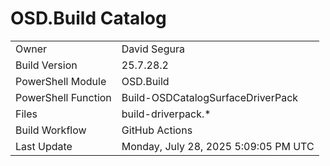 ﻿# OSD.Build Catalog

| | |
|-|-|
| Owner | David Segura |
| Build Version | 25.7.28.2 |
| PowerShell Module | OSD.Build |
| PowerShell Function | Build-OSDCatalogSurfaceDriverPack |
| Files | build-driverpack.* |
| Build Workflow | GitHub Actions |
| Last Update | Monday, July 28, 2025 5:09:05 PM UTC |
